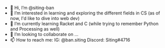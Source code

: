 - 👋 Hi, I’m @siting-ban
- 👀 I’m interested in learning and exploring the different fields in CS (as of now, I'd like to dive into web dev)
- 🌱 I’m currently learning Racket and C (while trying to remember Python and Processing as well)
- 💞️ I’m looking to collaborate on ...
- 📫 How to reach me:
      IG: @ban.siting
      Discord: Siting#4716

<!---
siting-ban/siting-ban is a ✨ special ✨ repository because its `README.md` (this file) appears on your GitHub profile.
You can click the Preview link to take a look at your changes.
--->

